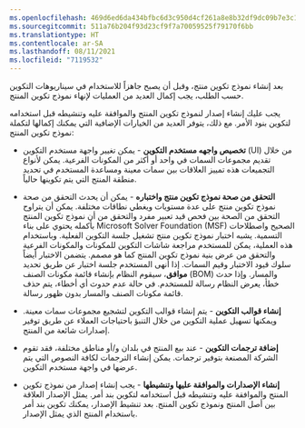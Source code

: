 ```yaml
---
ms.openlocfilehash: 469d6ed6da434bfbc6d3c950d4cf261a8e8b32df9dc09b7e3c1c7a30e07638e4
ms.sourcegitcommit: 511a76b204f93d23cf9f7a70059525f79170f6bb
ms.translationtype: HT
ms.contentlocale: ar-SA
ms.lasthandoff: 08/11/2021
ms.locfileid: "7119532"
---
```

بعد إنشاء نموذج تكوين منتج، وقبل أن يصبح جاهزاً للاستخدام في سيناريوهات التكوين حسب الطلب، يجب إكمال العديد من العمليات لإنهاء نموذج تكوين المنتج.

يجب عليك إنشاء إصدار لنموذج تكوين المنتج والموافقة عليه وتنشيطه قبل استخدامه لتكوين بنود الأمر.
مع ذلك، يتوفر العديد من الخيارات الإضافية التي يمكنك إكمالها لتكملة نموذج تكوين المنتج:

-   **تخصيص واجهه مستخدم التكوين** - يمكن تغيير واجهة مستخدم التكوين (UI) من خلال تقديم مجموعات السمات في واحد أو أكثر من المكونات الفرعية. يمكن لأنواع التجميعات هذه تمييز العلاقات بين سمات معينة ومساعدة المستخدم في تحديد منطقة المنتج التي يتم تكوينها حالياً.

-   **التحقق من صحة نموذج تكوين منتج واختباره** - يمكن أن يحدث التحقق من صحة نموذج تكوين منتج على عدة مستويات ويغطي نطاقات مختلفة. يمكن أن يتراوح التحقق من الصحة بين فحص قيد تعبير مفرد والتحقق من أن نموذج تكوين المنتج بأكمله يحتوي على بناء Microsoft Solver Foundation (MSF) الصحيح واصطلاحات التسمية. يشبه اختبار نموذج تكوين منتج تشغيل جلسة التكوين الفعلية. وباستخدام هذه العملية، يمكن للمستخدم مراجعة شاشات التكوين للمكونات والمكونات الفرعية والتحقق من عرض بنية نموذج تكوين المنتج كما هو مصمم. يتضمن الاختبار أيضاً سلوك قيود الاختبار وقيم السمات. إذا أنهى المستخدم جلسة اختبار عن طريق تحديد **موافق**، سيقوم النظام بإنشاء قائمة مكونات الصنف (BOM) والمسار. وإذا حدث خطأ، يعرض النظام رسالة للمستخدم. في حالة عدم حدوث أي أخطاء، يتم حذف قائمة مكونات الصنف والمسار بدون ظهور رسالة.

-   **إنشاء قوالب التكوين** - يتم إنشاء قوالب التكوين لتشجيع مجموعات سمات معينة. ويمكنها تسهيل عملية التكوين من خلال التنبؤ باحتياجات العملاء عن طريق توفير إصدارات شائعة من المنتج.

-   **إضافة ترجمات التكوين** - عند بيع المنتج في بلدان و/أو مناطق مختلفة، فقد تقوم الشركة المصنعة بتوفير ترجمات. يمكن إنشاء الترجمات لكافة النصوص التي يتم عرضها في واجهة مستخدم التكوين. 

- **إنشاء الإصدارات والموافقة عليها وتنشيطها** - يجب إنشاء إصدار من نموذج تكوين المنتج والموافقة عليه وتنشيطه قبل استخدامه لتكوين بند أمر. يمثل الإصدار العلاقة بين أصل المنتج ونموذج تكوين المنتج.
    بعد تنشيط الإصدار، يمكنك تكوين بند أمر باستخدام المنتج الذي يمثل الإصدار.

